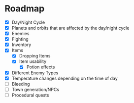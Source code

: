 # Roadmap
- [X] Day/Night Cycle
- [X] Planets and orbits that are affected by the day/night cycle
- [X] Enemies
- [X] Fighting
- [X] Inventory
- [X] Items
	- [X] Dropping Items
	- [X] Item usability
		- [X] Potion effects
- [X] Different Enemy Types
- [X] Temperature changes depending on the time of day
- [ ] Bleeding
- [ ] Town generation/NPCs
- [ ] Procedural quests
